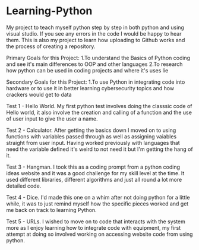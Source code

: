 # Learning-Python
My project to teach myself python step by step in both python and using visual studio. If you see any errors in the code I would be happy to hear them. This is also my project to learn how uploading to Github works and the process of creating a repository.

Primary Goals for this Project:
1.To understand the Basics of Python coding and see it's main differences to OOP and other languages
2.To research how python can be used in coding projects and where it's uses lie

Secondary Goals for this Project:
1.To use Python in integrating code into hardware or to use it in better learning cybersecurity topics and how crackers would get to data

Test 1 - Hello World. My first python test involves doing the classsic code of Hello world, it also involve the creation and calling of a function and the use of user input to give the user a name.

Test 2 - Calculator. After getting the basics down I moved on to using functions with variables passed through as well as assigning vaiables straight from user input. Having worked previously with languages that need the variable defined it's weird to not need it but I'm getting the hang of it.

Test 3 - Hangman. I took this as a coding prompt from a python coding ideas website and it was a good challenge for my skill level at the time. It used different libraries, different algorithms and just all round a lot more detailed code.

Test 4 - Dice. I'd made this one on a whim after not doing python for a little while, it was to just remind myself how the specific pieces worked and get me back on track to learning Python.

Test 5 - URLs. I wished to move on to code that interacts with the system more as I enjoy learning how to integrate code with equipment, my first attempt at doing so involved working on accessing website code from using python.
